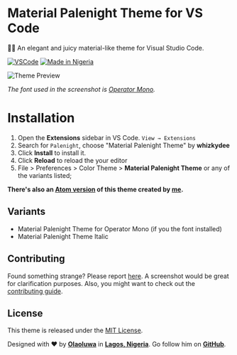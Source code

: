 # Material Palenight Theme for VS Code

🍹🎨 An elegant and juicy material-like theme for Visual Studio Code.

[![VSCode](https://img.shields.io/badge/vscode-v1.12%2B-373277.svg?style=flat-square)](https://code.visualstudio.com/updates/v1_12) [![Made in Nigeria](https://img.shields.io/badge/made%20in-nigeria-008751.svg?style=flat-square)](https://github.com/acekyd/made-in-nigeria)

![Theme Preview](https://i.imgur.com/Jt1HnAU.png)

_The font used in the screenshot is [Operator Mono](https://www.typography.com/fonts/operator)._

# Installation

1. Open the **Extensions** sidebar in VS Code. `View → Extensions`
2. Search for `Palenight`, choose "Material Palenight Theme" by **whizkydee**
3. Click **Install** to install it.
4. Click **Reload** to reload the your editor
5. File > Preferences > Color Theme > **Material Palenight Theme** or any of the variants listed;

**There's also an [Atom version](https://atom.io/themes/material-palenight-syntax) of this theme created by [me](https://twitter.com/mrolaolu).**

## Variants

* Material Palenight Theme for Operator Mono (if you the font installed)
* Material Palenight Theme Italic

## Contributing

Found something strange? Please report [here](https://github.com/whizkydee/vscode-material-palenight-theme/issues). A screenshot would be great for clarification purposes. Also, you might want to check out the [contributing guide](https://github.com/whizkydee/vscode-material-palenight-theme/blob/master/CONTRIBUTING.md).

## License

This theme is released under the [MIT License](https://github.com/whizkydee/vscode-material-palenight-theme/blob/master/LICENSE.md).

Designed with ❤️ by **[Olaoluwa](https://twitter.com/mrolaolu)** in **[Lagos, Nigeria](https://www.google.com.ng/maps/place/Lagos)**. Go follow him on **[GitHub](https://github.com/whizkydee)**.
